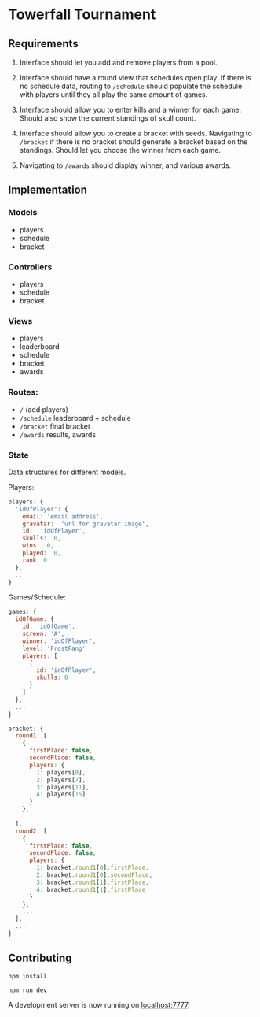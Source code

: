 # Towerfall Tournament

## Requirements

1. Interface should let you add and remove players from a pool.

2. Interface should have a round view that schedules open play. If there is no schedule data, routing to `/schedule` should populate the schedule with players until they all play the same amount of games.

3. Interface should allow you to enter kills and a winner for each game. Should also show the current standings of skull count.

4. Interface should allow you to create a bracket with seeds.
Navigating to `/bracket` if there is no bracket should generate a bracket based on the standings. Should let you choose the winner from each game.

5. Navigating to `/awards` should display winner, and various awards.

## Implementation

### Models

- players
- schedule
- bracket

### Controllers

- players
- schedule
- bracket

### Views

- players
- leaderboard
- schedule
- bracket
- awards

### Routes:

- `/` (add players)
- `/schedule` leaderboard + schedule
- `/bracket` final bracket
- `/awards` results, awards

### State

Data structures for different models.

Players:

```js
players: {
  'idOfPlayer': {
    email: 'email address',
    gravatar:  'url for gravatar image',
    id:  'idOfPlayer',
    skulls:  0,
    wins:  0,
    played:  0,
    rank: 0
  },
  ...
}
```

Games/Schedule:

```js
games: {
  idOfGame: {
    id: 'idOfGame',
    screen: 'A',
    winner: 'idOfPlayer',
    level: 'FrostFang'
    players: [
      {
        id: 'idOfPlayer',
        skulls: 0
      }
    ]
  },
  ...
}
```

```js
bracket: {
  round1: [
    {
      firstPlace: false,
      secondPlace: false,
      players: {
        1: players[0],
        2: players[7],
        3: players[11],
        4: players[15]
      }
    },
    ...
  ],
  round2: [
    {
      firstPlace: false,
      secondPlace: false,
      players: {
        1: bracket.round1[0].firstPlace,
        2: bracket.round1[0].secondPlace,
        3: bracket.round1[1].firstPlace,
        4: bracket.round1[1].firstPlace
      }
    },
    ...
  ],
  ...
}
```

## Contributing

```
npm install
```

```
npm run dev
```

A development server is now running on [localhost:7777](http://localhost:7777).

